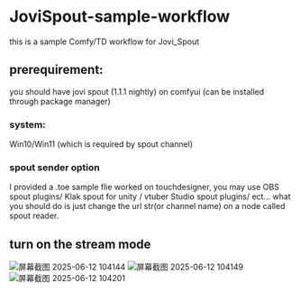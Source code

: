 # JoviSpout-sample-workflow
this is a sample Comfy/TD workflow for Jovi_Spout

## prerequirement:
you should have jovi spout (1.1.1 nightly) on comfyui (can be installed through package manager)

### system:
Win10/Win11 (which is required by spout channel)

### spout sender option
I provided a .toe sample flie worked on touchdesigner, you may use OBS spout plugins/ Klak spout for unity / vtuber Studio spout plugins/ ect... what you should do is just change the url str(or channel name) on a node called spout reader.

## turn on the stream mode
![屏幕截图 2025-06-12 104144](https://github.com/user-attachments/assets/772db55e-414e-447b-ae58-96d69b748738)
![屏幕截图 2025-06-12 104149](https://github.com/user-attachments/assets/44db9c92-cf44-4676-9832-45ca66f25dfb)
![屏幕截图 2025-06-12 104201](https://github.com/user-attachments/assets/13f2a044-37d3-4619-b4c6-21440f1668ae)



